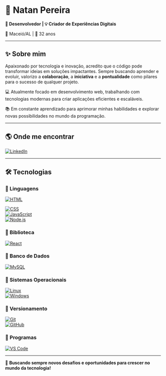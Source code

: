 # 🚀 Natan Pereira  
**💼 Desenvolvedor | 💡 Criador de Experiências Digitais**  

📍 Maceió/AL | 🎂 32 anos  

---

## ✨ Sobre mim  
Apaixonado por tecnologia e inovação, acredito que o código pode transformar ideias em soluções impactantes. Sempre buscando aprender e evoluir, valorizo a **colaboração**, a **iniciativa** e a **pontualidade** como pilares para o sucesso de qualquer projeto.  

💻 Atualmente focado em desenvolvimento web, trabalhando com tecnologias modernas para criar aplicações eficientes e escaláveis.  

📚 Em constante aprendizado para aprimorar minhas habilidades e explorar novas possibilidades no mundo da programação.  

---

## 🌎 Onde me encontrar  
[![LinkedIn](https://skillicons.dev/icons?i=linkedin)](https://www.linkedin.com/in/natandspereira)  

---

## 🛠️ Tecnologias  

### 🔹 Linguagens  
[![HTML](https://skillicons.dev/icons?i=html)](https://skillicons.dev) 

[![CSS](https://skillicons.dev/icons?i=css)](https://skillicons.dev)  
[![JavaScript](https://skillicons.dev/icons?i=javascript)](https://skillicons.dev)  
[![Node.js](https://skillicons.dev/icons?i=nodejs)](https://skillicons.dev)  

### 🔹 Biblioteca  
[![React](https://skillicons.dev/icons?i=react)](https://skillicons.dev)  

### 🔹 Banco de Dados  
[![MySQL](https://skillicons.dev/icons?i=mysql)](https://skillicons.dev)  

### 🔹 Sistemas Operacionais  
[![Linux](https://skillicons.dev/icons?i=linux)](https://skillicons.dev)  
[![Windows](https://skillicons.dev/icons?i=windows)](https://skillicons.dev)  

### 🔹 Versionamento  
[![Git](https://skillicons.dev/icons?i=git)](https://skillicons.dev)  
[![GitHub](https://skillicons.dev/icons?i=github)](https://skillicons.dev)  

### 🔹 Programas  
[![VS Code](https://skillicons.dev/icons?i=vscode)](https://skillicons.dev)  

---

🚀 **Buscando sempre novos desafios e oportunidades para crescer no mundo da tecnologia!**  




